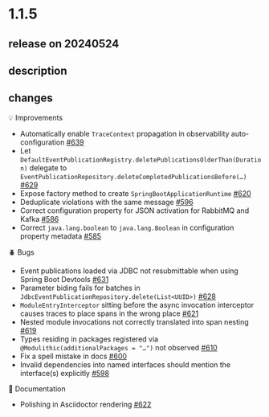 # 1.1.5

## release on 20240524

## description

## changes

💡 Improvements

* Automatically enable <code>TraceContext</code> propagation in observability auto-configuration <a href="https://github.com/spring-projects/spring-modulith/issues/639" data-hovercard-type="issue" data-hovercard-url="/spring-projects/spring-modulith/issues/639/hovercard">#639</a>
* Let <code>DefaultEventPublicationRegistry.deletePublicationsOlderThan(Duration)</code> delegate to <code>EventPublicationRepository.deleteCompletedPublicationsBefore(…)</code> <a href="https://github.com/spring-projects/spring-modulith/issues/629" data-hovercard-type="issue" data-hovercard-url="/spring-projects/spring-modulith/issues/629/hovercard">#629</a>
* Expose factory method to create <code>SpringBootApplicationRuntime</code> <a href="https://github.com/spring-projects/spring-modulith/issues/620" data-hovercard-type="issue" data-hovercard-url="/spring-projects/spring-modulith/issues/620/hovercard">#620</a>
* Deduplicate violations with the same message <a href="https://github.com/spring-projects/spring-modulith/issues/596" data-hovercard-type="issue" data-hovercard-url="/spring-projects/spring-modulith/issues/596/hovercard">#596</a>
* Correct configuration property for JSON activation for RabbitMQ and Kafka <a href="https://github.com/spring-projects/spring-modulith/issues/586" data-hovercard-type="issue" data-hovercard-url="/spring-projects/spring-modulith/issues/586/hovercard">#586</a>
* Correct <code>java.lang.boolean</code> to <code>java.lang.Boolean</code> in configuration property metadata <a href="https://github.com/spring-projects/spring-modulith/issues/585" data-hovercard-type="issue" data-hovercard-url="/spring-projects/spring-modulith/issues/585/hovercard">#585</a>

🪲 Bugs

* Event publications loaded via JDBC not resubmittable when using Spring Boot Devtools <a href="https://github.com/spring-projects/spring-modulith/issues/631" data-hovercard-type="issue" data-hovercard-url="/spring-projects/spring-modulith/issues/631/hovercard">#631</a>
* Parameter biding fails for batches in <code>JdbcEventPublicationRepository.delete(List&lt;UUID&gt;)</code> <a href="https://github.com/spring-projects/spring-modulith/issues/628" data-hovercard-type="issue" data-hovercard-url="/spring-projects/spring-modulith/issues/628/hovercard">#628</a>
* <code>ModuleEntryInterceptor</code> sitting before the async invocation interceptor causes traces to place spans in the wrong place <a href="https://github.com/spring-projects/spring-modulith/issues/621" data-hovercard-type="issue" data-hovercard-url="/spring-projects/spring-modulith/issues/621/hovercard">#621</a>
* Nested module invocations not correctly translated into span nesting <a href="https://github.com/spring-projects/spring-modulith/issues/619" data-hovercard-type="issue" data-hovercard-url="/spring-projects/spring-modulith/issues/619/hovercard">#619</a>
* Types residing in packages registered via <code>@Modulithic(additionalPackages = "…")</code> not observed <a href="https://github.com/spring-projects/spring-modulith/issues/610" data-hovercard-type="issue" data-hovercard-url="/spring-projects/spring-modulith/issues/610/hovercard">#610</a>
* Fix a spell mistake in docs <a href="https://github.com/spring-projects/spring-modulith/issues/600" data-hovercard-type="issue" data-hovercard-url="/spring-projects/spring-modulith/issues/600/hovercard">#600</a>
* Invalid dependencies into named interfaces should mention the interface(s) explicitly <a href="https://github.com/spring-projects/spring-modulith/issues/598" data-hovercard-type="issue" data-hovercard-url="/spring-projects/spring-modulith/issues/598/hovercard">#598</a>

📖 Documentation

* Polishing in Asciidoctor rendering <a href="https://github.com/spring-projects/spring-modulith/issues/622" data-hovercard-type="issue" data-hovercard-url="/spring-projects/spring-modulith/issues/622/hovercard">#622</a>

